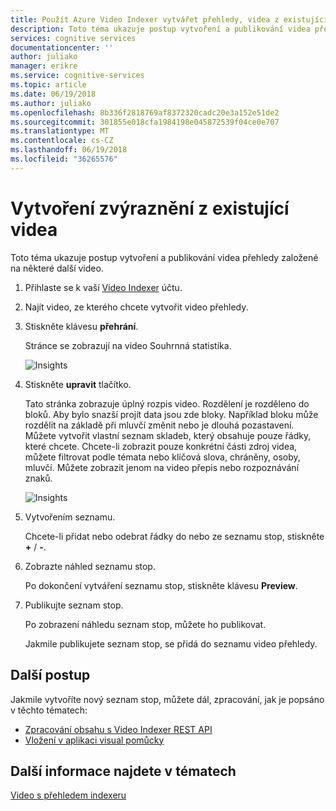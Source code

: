```yaml
---
title: Použít Azure Video Indexer vytvářet přehledy, videa z existující videa | Microsoft Docs
description: Toto téma ukazuje postup vytvoření a publikování videa přehledy založené na některé další video.
services: cognitive services
documentationcenter: ''
author: juliako
manager: erikre
ms.service: cognitive-services
ms.topic: article
ms.date: 06/19/2018
ms.author: juliako
ms.openlocfilehash: 8b336f2818769af8372320cadc20e3a152e51de2
ms.sourcegitcommit: 301855e018cfa1984198e045872539f04ce0e707
ms.translationtype: MT
ms.contentlocale: cs-CZ
ms.lasthandoff: 06/19/2018
ms.locfileid: "36265576"
---
```

# <a name="create-highlights-from-existing-videos"></a>Vytvoření zvýraznění z existující videa

Toto téma ukazuje postup vytvoření a publikování videa přehledy založené na některé další video.

1. Přihlaste se k vaší [Video Indexer](https://api-portal.videoindexer.ai/) účtu.
2. Najít video, ze kterého chcete vytvořit video přehledy.
3. Stiskněte klávesu **přehrání**.

    Stránce se zobrazují na video Souhrnná statistika. 

    ![Insights](./media/video-indexer-create-new/video-indexer-summarized-insights.png)

3. Stiskněte **upravit** tlačítko.

    Tato stránka zobrazuje úplný rozpis video. Rozdělení je rozděleno do bloků. Aby bylo snazší projít data jsou zde bloky. Například bloku může rozdělit na základě při mluvčí změnit nebo je dlouhá pozastavení. Můžete vytvořit vlastní seznam skladeb, který obsahuje pouze řádky, které chcete. Chcete-li zobrazit pouze konkrétní části zdroj videa, můžete filtrovat podle témata nebo klíčová slova, chráněny, osoby, mluvčí. Můžete zobrazit jenom na video přepis nebo rozpoznávání znaků.    

    ![Insights](./media/video-indexer-create-new/video-indexer-create-new-playlist.png)

4. Vytvořením seznamu.

    Chcete-li přidat nebo odebrat řádky do nebo ze seznamu stop, stiskněte **+** / **-**.

5. Zobrazte náhled seznamu stop.

    Po dokončení vytváření seznamu stop, stiskněte klávesu **Preview**.
6. Publikujte seznam stop.

    Po zobrazení náhledu seznam stop, můžete ho publikovat.

    Jakmile publikujete seznam stop, se přidá do seznamu video přehledy.


## <a name="next-steps"></a>Další postup 

Jakmile vytvoříte nový seznam stop, můžete dál, zpracování, jak je popsáno v těchto tématech: 

- [Zpracování obsahu s Video Indexer REST API](video-indexer-use-apis.md)
- [Vložení v aplikaci visual pomůcky](video-indexer-embed-widgets.md)

## <a name="see-also"></a>Další informace najdete v tématech

[Video s přehledem indexeru](video-indexer-overview.md) 
